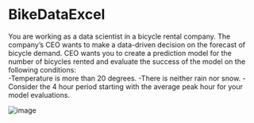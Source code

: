 # BikeDataExcel
You are working as a data scientist in a bicycle rental company. The company’s CEO wants to make a data-driven decision on the forecast of bicycle demand. CEO wants you to create a prediction model for the number of bicycles rented and evaluate the success of the model on the following conditions:    
-Temperature is more than 20 degrees. 
-There is neither rain nor snow. 
-Consider the 4 hour period starting with the average peak hour for your model evaluations.

![image](https://user-images.githubusercontent.com/91855028/165248861-60fdd3bd-9e4c-4a70-b77f-e2d119fb0fbc.png)


